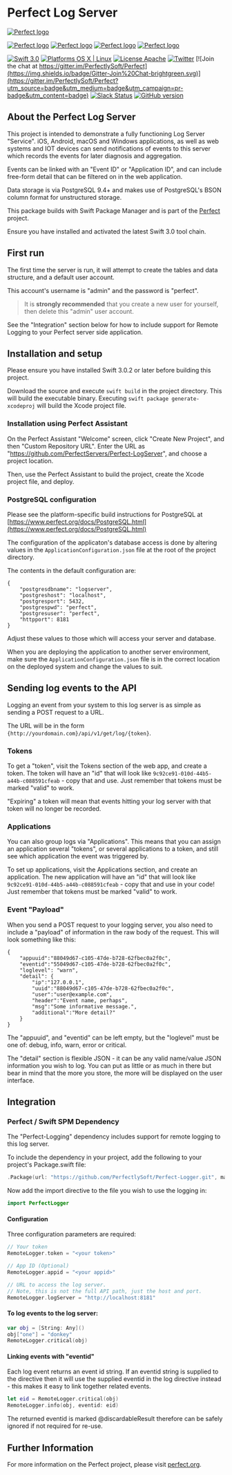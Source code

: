 # Perfect Log Server

[![Perfect logo](http://www.perfect.org/github/Perfect_GH_header_854.jpg)](http://perfect.org/get-involved.html)

[![Perfect logo](http://www.perfect.org/github/Perfect_GH_button_1_Star.jpg)](https://github.com/PerfectlySoft/Perfect)
[![Perfect logo](http://www.perfect.org/github/Perfect_GH_button_2_Git.jpg)](https://gitter.im/PerfectlySoft/Perfect)
[![Perfect logo](http://www.perfect.org/github/Perfect_GH_button_3_twit.jpg)](https://twitter.com/perfectlysoft)
[![Perfect logo](http://www.perfect.org/github/Perfect_GH_button_4_slack.jpg)](http://perfect.ly)


[![Swift 3.0](https://img.shields.io/badge/Swift-3.0-orange.svg?style=flat)](https://developer.apple.com/swift/)
[![Platforms OS X | Linux](https://img.shields.io/badge/Platforms-OS%20X%20%7C%20Linux%20-lightgray.svg?style=flat)](https://developer.apple.com/swift/)
[![License Apache](https://img.shields.io/badge/License-Apache-lightgrey.svg?style=flat)](http://perfect.org/licensing.html)
[![Twitter](https://img.shields.io/badge/Twitter-@PerfectlySoft-blue.svg?style=flat)](http://twitter.com/PerfectlySoft)
[![Join the chat at https://gitter.im/PerfectlySoft/Perfect](https://img.shields.io/badge/Gitter-Join%20Chat-brightgreen.svg)](https://gitter.im/PerfectlySoft/Perfect?utm_source=badge&utm_medium=badge&utm_campaign=pr-badge&utm_content=badge)
[![Slack Status](http://perfect.ly/badge.svg)](http://perfect.ly) [![GitHub version](https://badge.fury.io/gh/PerfectlySoft%2FPerfect-CURL.svg)](https://badge.fury.io/gh/PerfectlySoft%2FPerfect-CURL)

## About the Perfect Log Server

This project is intended to demonstrate a fully functioning Log Server "Service". iOS, Android, macOS and Windows applications, as well as web systems and IOT devices can send notifications of events to this server which records the events for later diagnosis and aggregation.

Events can be linked with an "Event ID" or "Application ID", and can include free-form detail that can be filtered on in the web application.

Data storage is via PostgreSQL 9.4+ and makes use of PostgreSQL's BSON column format for unstructured storage.

This package builds with Swift Package Manager and is part of the [Perfect](https://github.com/PerfectlySoft/Perfect) project.

Ensure you have installed and activated the latest Swift 3.0 tool chain.

## First run

The first time the server is run, it will attempt to create the tables and data structure, and a default user account.

This account's username is "admin" and the password is "perfect".

> It is **strongly recommended** that you create a new user for yourself, then delete this "admin" user account.

See the "Integration" section below for how to include support for Remote Logging to your Perfect server side application.

## Installation and setup


Please ensure you have installed Swift 3.0.2 or later before building this project.

Download the source and execute `swift build` in the project directory. This will build the executable binary. Executing `swift package generate-xcodeproj` will build the Xcode project file.

### Installation using Perfect Assistant

On the Perfect Assistant "Welcome" screen, click "Create New Project", and then "Custom Repository URL". Enter the URL as "https://github.com/PerfectServers/Perfect-LogServer", and choose a project location. 

Then, use the Perfect Assistant to build the project, create the Xcode project file, and deploy.

### PostgreSQL configuration

Please see the platform-specific build instructions for PostgreSQL at [https://www.perfect.org/docs/PostgreSQL.html](https://www.perfect.org/docs/PostgreSQL.html)

The configuration of the applicaton's database access is done by altering values in the `ApplicationConfiguration.json` file at the root of the project directory.

The contents in the default configuration are:

```
{
	"postgresdbname": "logserver",
	"postgreshost": "localhost",
	"postgresport": 5432,
	"postgrespwd": "perfect",
	"postgresuser": "perfect",
	"httpport": 8181
}
```

Adjust these values to those which will access your server and database.

When you are deploying the application to another server environment, make sure the `ApplicationConfiguration.json` file is in the correct location on the deployed system and change the values to suit.

## Sending log events to the API

Logging an event from your system to this log server is as simple as sending a POST request to a URL.

The URL will be in the form `{http://yourdomain.com}/api/v1/get/log/{token}`.

### Tokens 

To get a "token", visit the Tokens section of the web app, and create a token. The token will have an "id" that will look like `9c92ce91-010d-44b5-a44b-c088591cfeab` - copy that and use. Just remember that tokens must be marked "valid" to work.

"Expiring" a token will mean that events hitting your log server with that token will no longer be recorded.

### Applications

You can also group logs via "Applications". This means that you can assign an application several "tokens", or several applications to a token, and still see which application the event was triggered by.

To set up applications, visit the Applications section, and create an application. The new application will have an "id" that will look like `9c92ce91-010d-44b5-a44b-c088591cfeab` - copy that and use in your code! Just remember that tokens must be marked "valid" to work.

### Event "Payload"

When you send a POST request to your logging server, you also need to include a "payload" of information in the raw body of the request. This will look something like this:

```
{
	"appuuid":"88049d67-c105-47de-b728-62fbec0a2f0c",
	"eventid":"55049d67-c105-47de-b728-62fbec0a2f0c",
	"loglevel": "warn",
	"detail": {
		"ip":"127.0.0.1",
		"uuid":"88049d67-c105-47de-b728-62fbec0a2f0c",
		"user":"user@example.com",
		"header":"Event name, perhaps",
		"msg":"Some informative message.",
		"additional":"More detail?"
	}
}
```

The "appuuid", and "eventid" can be left empty, but the "loglevel" must be one of: debug, info, warn, error or critical.

The "detail" section is flexible JSON - it can be any valid name/value JSON information you wish to log. You can put as little or as much in there but bear in mind that the more you store, the more will be displayed on the user interface.

## Integration

### Perfect / Swift SPM Dependency

The "Perfect-Logging" dependency includes support for remote logging to this log server.

To include the dependency in your project, add the following to your project's Package.swift file:

``` swift
.Package(url: "https://github.com/PerfectlySoft/Perfect-Logger.git", majorVersion: 1),
```

Now add the import directive to the file you wish to use the logging in:

``` swift 
import PerfectLogger
```
#### Configuration
Three configuration parameters are required:

``` swift
// Your token
RemoteLogger.token = "<your token>"

// App ID (Optional)
RemoteLogger.appid = "<your appid>"

// URL to access the log server. 
// Note, this is not the full API path, just the host and port.
RemoteLogger.logServer = "http://localhost:8181"

```


#### To log events to the log server:

``` swift
var obj = [String: Any]()
obj["one"] = "donkey"
RemoteLogger.critical(obj)
```

#### Linking events with "eventid"

Each log event returns an event id string. If an eventid string is supplied to the directive then it will use the supplied eventid in the log directive instead - this makes it easy to link together related events.

``` swift
let eid = RemoteLogger.critical(obj)
RemoteLogger.info(obj, eventid: eid)
```

The returned eventid is marked @discardableResult therefore can be safely ignored if not required for re-use.



## Further Information
For more information on the Perfect project, please visit [perfect.org](http://perfect.org).
